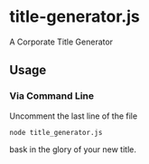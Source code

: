 title-generator.js
==================

A Corporate Title Generator

Usage
----

### Via Command Line

Uncomment the last line of the file

``` node title_generator.js ```

bask in the glory of your new title.
